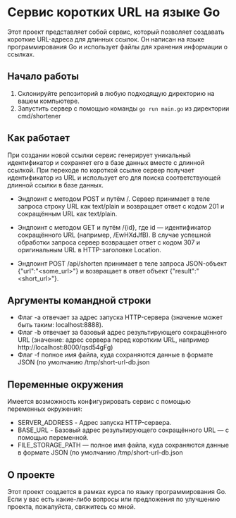 # Сервис коротких URL на языке Go

Этот проект представляет собой сервис, который позволяет создавать короткие 
URL-адреса для длинных ссылок. Он написан на языке программирования Go и 
использует файлы для хранения информации о ссылках.

## Начало работы

1. Склонируйте репозиторий в любую подходящую директорию на вашем компьютере.
2. Запустить сервер с помощью команды `go run main.go` из директории cmd/shortener

## Как работает
 
При создании новой ссылки сервис генерирует уникальный идентификатор и сохраняет его в 
базе данных вместе с длинной ссылкой. При переходе по короткой ссылке сервер 
получает идентификатор из URL и использует его для поиска соответствующей длинной 
ссылки в базе данных.

* Эндпоинт с методом POST и путём /. Сервер принимает в теле запроса строку URL 
как text/plain и возвращает ответ с кодом 201 и сокращённым URL как text/plain.

* Эндпоинт с методом GET и путём /{id}, где id — идентификатор сокращённого URL 
(например, /EwHXdJfB). В случае успешной обработки запроса сервер возвращает ответ 
с кодом 307 и оригинальным URL в HTTP-заголовке Location.

* Эндпоинт POST /api/shorten принимает в теле запроса JSON-объект {"url":"<some_url>"} и 
возвращает в ответ объект {"result":"<short_url>"}.

## Аргументы командной строки

* Флаг -a отвечает за адрес запуска HTTP-сервера (значение может быть таким: localhost:8888).
* Флаг -b отвечает за базовый адрес результирующего сокращённого URL (значение: адрес сервера перед коротким URL, 
например http://localhost:8000/qsd54gFg)
* Флаг -f полное имя файла, куда сохраняются данные в формате JSON (по умолчанию /tmp/short-url-db.json

## Переменные окружения
Имеется возможность конфигурировать сервис с помощью переменных окружения:
* SERVER_ADDRESS - Адрес запуска HTTP-сервера.
* BASE_URL - Базовый адрес результирующего сокращённого URL — с помощью переменной.
* FILE_STORAGE_PATH — полное имя файла, куда сохраняются данные в формате JSON 
(по умолчанию /tmp/short-url-db.json



## О проекте

Этот проект создается в рамках курса по языку программирования Go.
Если у вас есть какие-либо вопросы или предложения по улучшению проекта, пожалуйста,
свяжитесь со мной.


